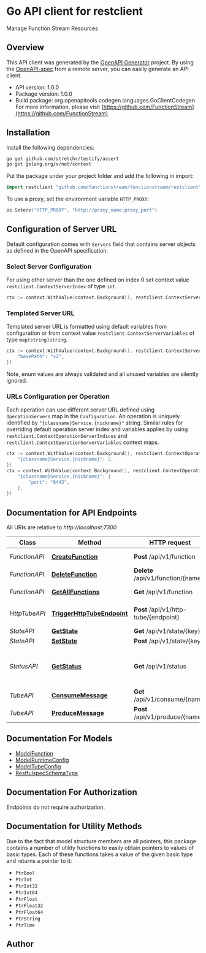 # Go API client for restclient

Manage Function Stream Resources

## Overview
This API client was generated by the [OpenAPI Generator](https://openapi-generator.tech) project.  By using the [OpenAPI-spec](https://www.openapis.org/) from a remote server, you can easily generate an API client.

- API version: 1.0.0
- Package version: 1.0.0
- Build package: org.openapitools.codegen.languages.GoClientCodegen
For more information, please visit [https://github.com/FunctionStream](https://github.com/FunctionStream)

## Installation

Install the following dependencies:

```sh
go get github.com/stretchr/testify/assert
go get golang.org/x/net/context
```

Put the package under your project folder and add the following in import:

```go
import restclient "github.com/functionstream/functionstream/restclient"
```

To use a proxy, set the environment variable `HTTP_PROXY`:

```go
os.Setenv("HTTP_PROXY", "http://proxy_name:proxy_port")
```

## Configuration of Server URL

Default configuration comes with `Servers` field that contains server objects as defined in the OpenAPI specification.

### Select Server Configuration

For using other server than the one defined on index 0 set context value `restclient.ContextServerIndex` of type `int`.

```go
ctx := context.WithValue(context.Background(), restclient.ContextServerIndex, 1)
```

### Templated Server URL

Templated server URL is formatted using default variables from configuration or from context value `restclient.ContextServerVariables` of type `map[string]string`.

```go
ctx := context.WithValue(context.Background(), restclient.ContextServerVariables, map[string]string{
	"basePath": "v2",
})
```

Note, enum values are always validated and all unused variables are silently ignored.

### URLs Configuration per Operation

Each operation can use different server URL defined using `OperationServers` map in the `Configuration`.
An operation is uniquely identified by `"{classname}Service.{nickname}"` string.
Similar rules for overriding default operation server index and variables applies by using `restclient.ContextOperationServerIndices` and `restclient.ContextOperationServerVariables` context maps.

```go
ctx := context.WithValue(context.Background(), restclient.ContextOperationServerIndices, map[string]int{
	"{classname}Service.{nickname}": 2,
})
ctx = context.WithValue(context.Background(), restclient.ContextOperationServerVariables, map[string]map[string]string{
	"{classname}Service.{nickname}": {
		"port": "8443",
	},
})
```

## Documentation for API Endpoints

All URIs are relative to *http://localhost:7300*

Class | Method | HTTP request | Description
------------ | ------------- | ------------- | -------------
*FunctionAPI* | [**CreateFunction**](docs/FunctionAPI.md#createfunction) | **Post** /api/v1/function | create a function
*FunctionAPI* | [**DeleteFunction**](docs/FunctionAPI.md#deletefunction) | **Delete** /api/v1/function/{name} | delete a function
*FunctionAPI* | [**GetAllFunctions**](docs/FunctionAPI.md#getallfunctions) | **Get** /api/v1/function | get all functions
*HttpTubeAPI* | [**TriggerHttpTubeEndpoint**](docs/HttpTubeAPI.md#triggerhttptubeendpoint) | **Post** /api/v1/http-tube/{endpoint} | trigger the http tube endpoint
*StateAPI* | [**GetState**](docs/StateAPI.md#getstate) | **Get** /api/v1/state/{key} | get a state
*StateAPI* | [**SetState**](docs/StateAPI.md#setstate) | **Post** /api/v1/state/{key} | set a state
*StatusAPI* | [**GetStatus**](docs/StatusAPI.md#getstatus) | **Get** /api/v1/status | Get the status of the Function Stream
*TubeAPI* | [**ConsumeMessage**](docs/TubeAPI.md#consumemessage) | **Get** /api/v1/consume/{name} | consume a message
*TubeAPI* | [**ProduceMessage**](docs/TubeAPI.md#producemessage) | **Post** /api/v1/produce/{name} | produce a message


## Documentation For Models

 - [ModelFunction](docs/ModelFunction.md)
 - [ModelRuntimeConfig](docs/ModelRuntimeConfig.md)
 - [ModelTubeConfig](docs/ModelTubeConfig.md)
 - [RestfulspecSchemaType](docs/RestfulspecSchemaType.md)


## Documentation For Authorization

Endpoints do not require authorization.


## Documentation for Utility Methods

Due to the fact that model structure members are all pointers, this package contains
a number of utility functions to easily obtain pointers to values of basic types.
Each of these functions takes a value of the given basic type and returns a pointer to it:

* `PtrBool`
* `PtrInt`
* `PtrInt32`
* `PtrInt64`
* `PtrFloat`
* `PtrFloat32`
* `PtrFloat64`
* `PtrString`
* `PtrTime`

## Author



